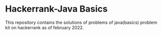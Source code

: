 # Hackerrank-Java Basics
This repository contains the solutions of problems of java(basics) problem kit on hackerrank as of february 2022.
